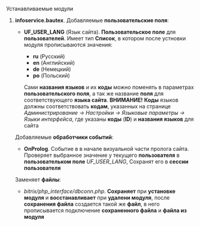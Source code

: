 Устанавливаемые модули
1. **infoservice.bautex**.
    Добавляемые **пользовательские поля**:
    - **UF_USER_LANG** (Язык сайта). **Пользовательское поле** для **пользователей**. Имеет тип **Список**, в котором после устновки модуля прописываются значения:
        - **ru** (Русский)
        - **en** (Английский)
        - **de** (Немецкий)
        - **po** (Польский)
    
        Сами **названия языков** и их **коды** можно поменять в параметрах **пользовательского поля**, а так же название **поля** для соответствующего **языка сайта**.
        **ВНИМАНИЕ!** **Коды** языков должны соответствовать **кодам**, указанных на странице *Администрирование -> Настройки -> Языковые параметры -> Языки интерфейса*, где указаны **коды** (**ID**) и **названия языков** для сайта

    Добавляемые **обработчики событий**:
    - **OnProlog**. Событие в в начале визуальной части пролога сайта. Проверяет выбранное значение у текущего **пользователя** в **пользовательком поле** *UF_USER_LANG*, Сохранят его в **сессии пользователя**
    
    Заменяет **файлы**:
    - *bitrix/php_interface/dbconn.php*. **Сохраняет** при **установке модуля** и **восстанавливает** при **удалени модуля**, после **сохранения файла** создается такой же **файл**, в него прописывается подключение **сохраненного файла** и **файла из модуля**